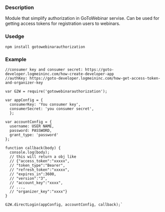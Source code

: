 ###  Description
Module that simplify authorization in GoToWebinar servise.
Can be used for getting access tokens for registration users to webinars.

### Usedge
`npm install gotowebinarauthorization`
### Example
```
//consumer key and consumer secret: https://goto-developer.logmeininc.com/how-create-developer-app
//authKey: https://goto-developer.logmeininc.com/how-get-access-token-and-organizer-key

var G2W = require('gotowebinarauthorization');

var appConfig = {
  consumerKey: 'You consumer key',
  consumerSecret: 'you consumer secret',
  };

var accountConfig = {
  username: USER NAME,
  password: PASSWORD,
  grant_type: 'password'
};

function callback(body) {
  console.log(body);
  // this will return a obj like
  // {"access_token":"xxxxx",
  // "token_type":"Bearer",
  // "refresh_token":"xxxxx",
  // "expires_in":3600,
  // "version":"3",
  // "account_key":"xxxx",
  // ...,
  // "organizer_key":"xxxx"}
} 

G2W.directLogin(appConfig, accountConfig, callback);`
